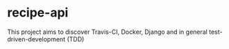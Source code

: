 # recipe-api
This project aims to discover Travis-CI, Docker, Django and in general test-driven-development (TDD)
